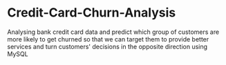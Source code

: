 # Credit-Card-Churn-Analysis
Analysing  bank credit card data and predict which group of customers are more likely to get churned so that we can target them to provide better services and turn customers' decisions in the opposite direction using MySQL
